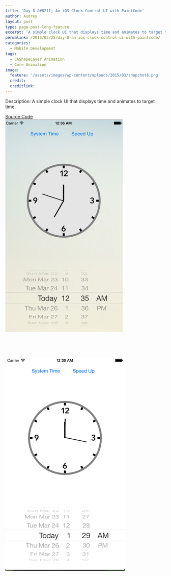 ```yaml
---
title: 'Day 8 &#8211; An iOS Clock Control UI with PaintCode'
author: Audrey
layout: post
type: page-post-long-feature
excerpt: 'A simple clock UI that displays time and animates to target time.'
permalink: /2015/03/25/day-8-an-ios-clock-control-ui-with-paintcode/
categories:
  - Mobile Development
tags:
  - CAShapeLayer Animation
  - Core Animation
image:
  feature: '/assets/images/wp-content/uploads/2015/03/snapshot6.png'
  credit: 
  creditlink: 
---
```

Description: A simple clock UI that displays time and animates to target time.

<a title="Github Source Code " href="https://github.com/vidaaudrey/008-Building-A-Clock-Control-Framework" target="_blank">Source Code</a>  
[<img class=" size-full wp-image-738 aligncenter" src="/assets/images/wp-content/uploads/2015/03/snapshot6.png" alt="snapshot" width="369" height="667" />][1]

&nbsp;

&nbsp;

[<img class=" size-full wp-image-739 aligncenter" src="/assets/images/wp-content/uploads/2015/03/snapshot4.gif" alt="snapshot" width="375" height="670" />][2]

 [1]: /assets/images/wp-content/uploads/2015/03/snapshot6.png
 [2]: /assets/images/wp-content/uploads/2015/03/snapshot4.gif